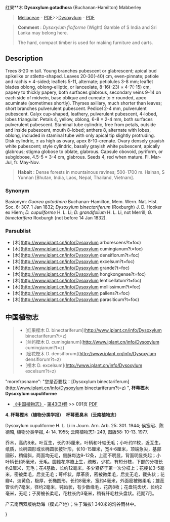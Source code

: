 红果**木 **Dysoxylum gotadhora** (Buchanan-Hamilton) Mabberley

> [Meliaceae](http://www.iplant.cn/info/Meliaceae?t=foc) - [PDF](http://www.iplant.cn/foc/pdf/Meliaceae.pdf)>>[Dysoxylum](http://www.iplant.cn/info/Dysoxylum?t=foc) - [PDF](http://www.iplant.cn/foc/pdf/Dysoxylum.pdf)

> **Comment** : 
> *Dysoxylum ficiforme* (Wight) Gamble of S India and Sri Lanka may belong here.
>
> The hard, compact timber is used for making furniture and carts.

## Description

Trees 8-20 m tall. Young branches pubescent or glabrescent; apical bud spikelike or stiletto-shaped. Leaves 20-30(-40) cm, even-pinnate; petiole and rachis ± 4-sided; leaflets 5-11, alternate; petiolules 3-8 mm; leaflet blades oblong, oblong-elliptic, or lanceolate, 8-16(-23) × 4-7(-15) cm, papery to thickly papery, both surfaces glabrous, secondary veins 9-14 on each side of midvein, base oblique and cuneate to ± rounded, apex acuminate (sometimes shortly). Thyrses axillary, much shorter than leaves; short branches pulverulent pubescent. Pedicel 2-4 mm, pulverulent pubescent. Calyx cup-shaped, leathery, pulverulent pubescent, 4-lobed, lobes triangular. Petals 4, yellow, oblong, 6-8 × 2-4 mm, both surfaces pulverulent pubescent. Staminal tube cylindric, free from petals, outside and inside pubescent, mouth 8-lobed; anthers 8, alternate with lobes, oblong, included in staminal tube with only apical tip slightly protruding. Disk cylindric, ± as high as ovary, apex 8-10-crenate. Ovary densely grayish white pubescent; style cylindric, basally grayish white pubescent, apically glabrous; stigma globose to oblate, glabrous. Capsule obovoid, pyriform, or subglobose, 4.5-5 × 3-4 cm, glabrous. Seeds 4, red when mature. Fl. Mar-Jul, fr. May-Nov.

> **Habait** : 
> Dense forests in mountainous ravines; 500-1700 m. Hainan, S Yunnan [Bhutan, India, Laos, Nepal, Thailand, Vietnam].

### Synonym
Basionym: *Guarea gotadhora* Buchanan-Hamilton, Mem. Wern. Nat. Hist. Soc. 6: 307. 1 Jan 1832; *Dysoxylum binectariferum* (Roxburgh) J. D. Hooker ex Hiern; *D. cupuliforme* H. L. Li; *D. grandifolium* H. L. Li, not Merrill; *G. binectarifera* Roxburgh (not before 14 Jan 1832).

### Parsublist

* [木](http://www.iplant.cn/info/Dysoxylum arborescens?t=foc)
* [木](http://www.iplant.cn/info/Dysoxylum cumingianum?t=foc)
* [木](http://www.iplant.cn/info/Dysoxylum densiflorum?t=foc)
* [木](http://www.iplant.cn/info/Dysoxylum excelsum?t=foc)
* [木](http://www.iplant.cn/info/Dysoxylum grande?t=foc)
* [木](http://www.iplant.cn/info/Dysoxylum hongkongense?t=foc)
* [木](http://www.iplant.cn/info/Dysoxylum lenticellatum?t=foc)
* [木](http://www.iplant.cn/info/Dysoxylum mollissimum?t=foc)
* [木](http://www.iplant.cn/info/Dysoxylum pallens?t=foc)
* [木](http://www.iplant.cn/info/Dysoxylum parasiticum?t=foc)

## 中国植物志

> * [红果樫木  D.  binectariferum](http://www.iplant.cn/info/Dysoxylum binectariferum?t=z)
> * [兰屿樫木  D.  cumingianum](http://www.iplant.cn/info/Dysoxylum cumingianum?t=z)
> * [密花樫木  D.  densiflorum](http://www.iplant.cn/info/Dysoxylum densiflorum?t=z)
> * [樫木  D.  excelsum](http://www.iplant.cn/info/Dysoxylum excelsum?t=z)

  "morefrpsname": "您是否要找：<span class='spantxt'>[Dysoxylum binectariferum](http://www.iplant.cn/info/Dysoxylum binectariferum?t=z) ",
**杯萼樫木 Dysoxylum cupuliforme**

* [《中国植物志》](http://www.iplant.cn/frps)- [第43(3)卷](http://www.iplant.cn/frps/vol/43(3)) >> 091页 [PDF](http://www.iplant.cn/frps/pdf/43(3)/091.PDF)

**4. 杯萼樫木（植物分类学报）　杯萼葱臭木（云南植物志）**

Dysoxylum cupuliforme H. L. Li in Journ. Arn. Arb. 25: 301. 1944; 侯宽昭、陈德昭, 植物分类学报, 4: 14. 1955; 云南植物志1: 249, 图版58: 10-13. 1977.

乔木，高约8米。叶互生，长约35厘米，叶柄和叶轴无毛；小叶约11枚，近互生，纸质，长椭圆形或长椭圆状披针形，长10-15厘米，宽4-6厘米，顶端急尖，基部圆形，稍偏斜，两面均无毛，侧脉每边9-12条，上面不明显，背面明显突起；小叶柄长约5毫米，无毛。圆锥花序腋上生，疏散，少花，有短分枝，下部的分枝长约2厘米，无毛；花4基数，长约12毫米，多少紧挤于第一次分枝上；花梗长3-5毫米，密被柔毛，后变无毛；萼杯状，厚革质，密被微柔毛，后变无毛，截头状；花瓣4，淡黄色，极厚，长椭圆形，长约8毫米，宽约4毫米，外面密被微柔毛；雄蕊管长约7毫米，径约2毫米，钝齿状，有少数缘毛，花药8枚；花盘钝齿状，长约2毫米，无毛；子房被长柔毛，花柱长约3毫米，稍有纤毛柱头盘状。花期7月。

产云南西双版纳勐海（模式产地）；生于海拔1 340米的沟谷雨林中。

}